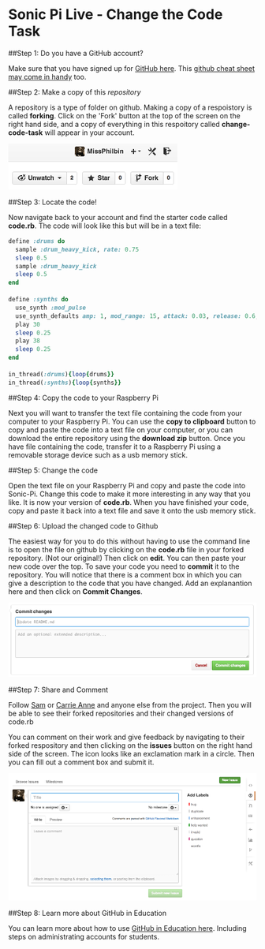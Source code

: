 # Sonic Pi Live - Change the Code Task

##Step 1: Do you have a GitHub account?

Make sure that you have signed up for [GitHub here](https://github.com/). This [github cheat sheet may come in handy](https://education.github.com/git-cheat-sheet-education.pdf) too.

##Step 2: Make a copy of this *repository*

A repository is a type of folder on github. Making a copy of a respoistory is called **forking**. Click on the 'Fork' button at the top of the screen on the right hand side, and a copy of everything in this respoitory called **change-code-task** will appear in your account.

![](forking.png)

##Step 3: Locate the code!

Now navigate back to your account and find the starter code called **code.rb**. The code will look like this but will be in a text file:

````ruby
define :drums do
  sample :drum_heavy_kick, rate: 0.75
  sleep 0.5
  sample :drum_heavy_kick
  sleep 0.5
end

define :synths do
  use_synth :mod_pulse
  use_synth_defaults amp: 1, mod_range: 15, attack: 0.03, release: 0.6, cutoff: 80, pulse_width: 0.2, mod_rate: 4
  play 30
  sleep 0.25
  play 38
  sleep 0.25
end

in_thread(:drums){loop{drums}}
in_thread(:synths){loop{synths}}
````

##Step 4: Copy the code to your Raspberry Pi

Next you will want to transfer the text file containing the code from your computer to your Raspberry Pi. You can use the **copy to clipboard** button to copy and paste the code into a text file on your computer, or you can download the entire repository using the **download zip** button. Once you have file containing the code, transfer it to a Raspberry Pi using a removable storage device such as a usb memory stick.

##Step 5: Change the code

Open the text file on your Raspberry Pi and copy and paste the code into Sonic-Pi. Change this code to make it more interesting in any way that you like. It is now your version of **code.rb**. When you have finished your code, copy and paste it back into a text file and save it onto the usb memory stick.

##Step 6: Upload the changed code to Github

The easiest way for you to do this without having to use the command line is to open the file on github by clicking on the **code.rb** file in your forked repository. (Not our original!) Then click on **edit**. You can then paste your new code over the top. To save your code you need to **commit** it to the repository. You will notice that there is a comment box in which you can give a description to the code that you have changed. Add an explanantion here and then click on **Commit Changes**.

![](commit.png)

##Step 7: Share and Comment

Follow [Sam](http://github.com/samaaron) or [Carrie Anne](http://github.com/missphilbin) and anyone else from the project. Then you will be able to see their forked repositories and their changed versions of code.rb

You can comment on their work and give feedback by navigating to their forked respository and then clicking on the **issues** button on the right hand side of the screen. The icon looks like an exclamation mark in a circle. Then you can fill out a comment box and submit it. 

![](issues.png)

##Step 8: Learn more about GitHub in Education

You can learn more about how to use [GitHub in Education here](https://education.github.com/guide). Including steps on administrating accounts for students. 




